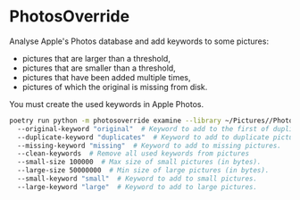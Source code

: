 PhotosOverride
==============

Analyse Apple's Photos database and add keywords to some pictures: 
- pictures that are larger than a threshold,
- pictures that are smaller than a threshold,
- pictures that have been added multiple times,
- pictures of which the original is missing from disk.

You must create the used keywords in Apple Photos.


```bash
poetry run python -m photosoverride examine --library ~/Pictures//Photos\ Library.photoslibrary/ 
  --original-keyword "original"  # Keyword to add to the first of duplicate pictures.
  --duplicate-keyword "duplicates"  # Keyword to add to duplicate pictures.
  --missing-keyword "missing"  # Keyword to add to missing pictures.
  --clean-keywords  # Remove all used keywords from pictures 
  --small-size 100000  # Max size of small pictures (in bytes).
  --large-size 50000000  # Min size of large pictures (in bytes).
  --small-keyword "small"  # Keyword to add to small pictures.
  --large-keyword "large"  # Keyword to add to large pictures.
``` 